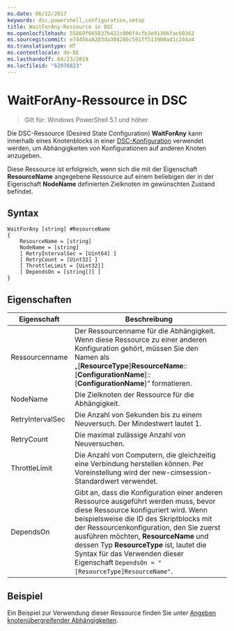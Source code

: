 ```yaml
---
ms.date: 06/12/2017
keywords: dsc,powershell,configuration,setup
title: WaitForAny-Ressource in DSC
ms.openlocfilehash: 55869f665837b422c006f4cfb3e91366fac60362
ms.sourcegitcommit: e7445ba8203da304286c591ff513900ad1c244a4
ms.translationtype: HT
ms.contentlocale: de-DE
ms.lasthandoff: 04/23/2019
ms.locfileid: "62076823"
---
```

# <a name="dsc-waitforany-resource"></a>WaitForAny-Ressource in DSC

> Gilt für: Windows PowerShell 5.1 und höher

Die DSC-Ressource (Desired State Configuration) **WaitForAny** kann innerhalb eines Knotenblocks in einer [DSC-Konfiguration](../../../configurations/configurations.md) verwendet werden, um Abhängigkeiten von Konfigurationen auf anderen Knoten anzugeben.

Diese Ressource ist erfolgreich, wenn sich die mit der Eigenschaft **ResourceName** angegebene Ressource auf einem beliebigen der in der Eigenschaft **NodeName** definierten Zielknoten im gewünschten Zustand befindet.


## <a name="syntax"></a>Syntax

```
WaitForAny [string] #ResourceName
{
    ResourceName = [string]
    NodeName = [string]
    [ RetryIntervalSec = [Uint64] ]
    [ RetryCount = [Uint32] ]
    [ ThrottleLimit = [Uint32]]
    [ DependsOn = [string[]] ]
}
```

## <a name="properties"></a>Eigenschaften

|  Eigenschaft  |  Beschreibung   |
|---|---|
| Ressourcenname| Der Ressourcenname für die Abhängigkeit. Wenn diese Ressource zu einer anderen Konfiguration gehört, müssen Sie den Namen als „[__ResourceType__]__ResourceName__::[__ConfigurationName__]::[__ConfigurationName__]“ formatieren.|
| NodeName| Die Zielknoten der Ressource für die Abhängigkeit.|
| RetryIntervalSec| Die Anzahl von Sekunden bis zu einem Neuversuch. Der Mindestwert lautet 1.|
| RetryCount| Die maximal zulässige Anzahl von Neuversuchen.|
| ThrottleLimit| Die Anzahl von Computern, die gleichzeitig eine Verbindung herstellen können. Per Voreinstellung wird der new-cimsession-Standardwert verwendet.|
| DependsOn | Gibt an, dass die Konfiguration einer anderen Ressource ausgeführt werden muss, bevor diese Ressource konfiguriert wird. Wenn beispielsweise die ID des Skriptblocks mit der Ressourcenkonfiguration, den Sie zuerst ausführen möchten, __ResourceName__ und dessen Typ __ResourceType__ ist, lautet die Syntax für das Verwenden dieser Eigenschaft `DependsOn = "[ResourceType]ResourceName"`.|

## <a name="example"></a>Beispiel

Ein Beispiel zur Verwendung dieser Ressource finden Sie unter [Angeben knotenübergreifender Abhängigkeiten](../../../configurations/crossNodeDependencies.md).
